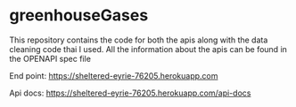 # greenhouseGases

This repository contains the code for both the apis along with the data cleaning code thai I used.
All the information about the apis can be found in the OPENAPI spec file

End point:
    https://sheltered-eyrie-76205.herokuapp.com
    
Api docs:
    https://sheltered-eyrie-76205.herokuapp.com/api-docs
